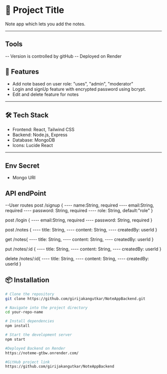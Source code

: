 # 📘 Project Title

Note app which lets you add the notes.

---

## Tools

-- Version is controlled by gitHub
-- Deployed on Render

## 🚀 Features

- Add note based on user role: "uses", "admin", "moderator"
- Login and signUp feature with encrypted password using bcrypt.
- Edit and delete feature for notes

---

## 🛠️ Tech Stack

- Frontend: React, Tailwind CSS
- Backend: Node.js, Express
- Database: MongoDB
- Icons: Lucide React

---

## Env Secret

- Mongo URI

## API endPoint

--User routes
post /signup
{
---- name:String, required
---- email:String, required
---- password: String, required
---- role: String, default:"role"
}

post /login
{
---- email:String, required
---- password: String, required
}

post /notes
{
---- title: String,
---- content: String,
---- createdBy: userId
}

get /notes{
---- title: String,
---- content: String,
---- createdBy: userId
}

put /notes/:id
{
---- title: String,
---- content: String,
---- createdBy: userId
}

delete /notes/:id{
---- title: String,
---- content: String,
---- createdBy: userId
}

## 📦 Installation

```bash
# Clone the repository
git clone https://github.com/girijakangutkar/NoteAppBackend.git

# Navigate into the project directory
cd your-repo-name

# Install dependencies
npm install

# Start the development server
npm start

#Deployed Backend on Render
https://noteme-gtbw.onrender.com/

#GitHub project link
https://github.com/girijakangutkar/NoteAppBackend
```
